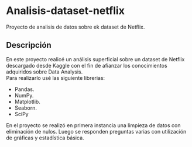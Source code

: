 # Analisis-dataset-netflix
Proyecto de analisis de datos sobre ek dataset de Netflix.
## Descripción
En este proyecto realicé un análisis superficial sobre un dataset de Netflix descargado desde Kaggle con el fin de afianzar los conocimientos adquiridos sobre Data Analysis.<br>
Para realizarlo usé las siguiente librerias:
* Pandas.
* NumPy.
* Matplotlib.
* Seaborn.
* SciPy

En el proyecto se realizó en primera instancia una limpieza de datos con eliminación de nulos. Luego se responden preguntas varias con utilización de gráficas y estadística básica.
